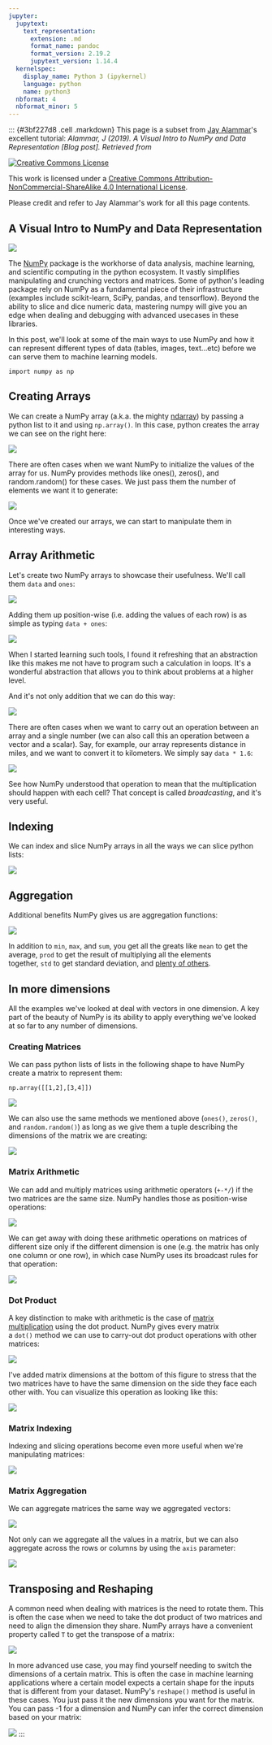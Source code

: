 ```yaml
---
jupyter:
  jupytext:
    text_representation:
      extension: .md
      format_name: pandoc
      format_version: 2.19.2
      jupytext_version: 1.14.4
  kernelspec:
    display_name: Python 3 (ipykernel)
    language: python
    name: python3
  nbformat: 4
  nbformat_minor: 5
---
```


::: {#3bf227d8 .cell .markdown}
This page is a subset from [Jay Alammar](https://jalammar.github.io/)'s excellent tutorial: *Alammar, J (2019). A Visual Intro to NumPy and Data Representation \[Blog post\]. Retrieved from [](https://jalammar.github.io/visual-numpy/)*

[![Creative Commons License](https://i.creativecommons.org/l/by-nc-sa/4.0/88x31.png)](http://creativecommons.org/licenses/by-nc-sa/4.0/)

This work is licensed under a [Creative Commons Attribution-NonCommercial-ShareAlike 4.0 International License](http://creativecommons.org/licenses/by-nc-sa/4.0/).

Please credit and refer to Jay Alammar's work for all this page contents.

## A Visual Intro to NumPy and Data Representation

![](https://felixchenier.uqam.ca/wp-content/uploads/2021/02/image.png)

The [NumPy](https://www.numpy.org/) package is the workhorse of data analysis, machine learning, and scientific computing in the python ecosystem. It vastly simplifies manipulating and crunching vectors and matrices. Some of python's leading package rely on NumPy as a fundamental piece of their infrastructure (examples include scikit-learn, SciPy, pandas, and tensorflow). Beyond the ability to slice and dice numeric data, mastering numpy will give you an edge when dealing and debugging with advanced usecases in these libraries.

In this post, we'll look at some of the main ways to use NumPy and how it can represent different types of data (tables, images, text...etc) before we can serve them to machine learning models.

    import numpy as np

## Creating Arrays

We can create a NumPy array (a.k.a. the mighty [ndarray](https://docs.scipy.org/doc/numpy/reference/arrays.ndarray.html)) by passing a python list to it and using `np.array()`. In this case, python creates the array we can see on the right here:

![](https://felixchenier.uqam.ca/wp-content/uploads/2021/02/image-1.png)

There are often cases when we want NumPy to initialize the values of the array for us. NumPy provides methods like ones(), zeros(), and random.random() for these cases. We just pass them the number of elements we want it to generate:

![](https://felixchenier.uqam.ca/wp-content/uploads/2021/02/image-2-1024x228.png)

Once we've created our arrays, we can start to manipulate them in interesting ways.

## Array Arithmetic

Let's create two NumPy arrays to showcase their usefulness. We'll call them `data` and `ones`:

![](https://felixchenier.uqam.ca/wp-content/uploads/2021/02/image-3.png)

Adding them up position-wise (i.e. adding the values of each row) is as simple as typing `data + ones`:

![](https://felixchenier.uqam.ca/wp-content/uploads/2021/02/image-4.png)

When I started learning such tools, I found it refreshing that an abstraction like this makes me not have to program such a calculation in loops. It's a wonderful abstraction that allows you to think about problems at a higher level.

And it's not only addition that we can do this way:

![](https://felixchenier.uqam.ca/wp-content/uploads/2021/02/image-5-1024x123.png)

There are often cases when we want to carry out an operation between an array and a single number (we can also call this an operation between a vector and a scalar). Say, for example, our array represents distance in miles, and we want to convert it to kilometers. We simply say `data * 1.6`:

![](https://felixchenier.uqam.ca/wp-content/uploads/2021/02/image-6-1024x116.png)

See how NumPy understood that operation to mean that the multiplication should happen with each cell? That concept is called *broadcasting*, and it's very useful.

## Indexing

We can index and slice NumPy arrays in all the ways we can slice python lists:

![](https://felixchenier.uqam.ca/wp-content/uploads/2021/02/image-7.png)

## Aggregation

Additional benefits NumPy gives us are aggregation functions:

![](https://felixchenier.uqam.ca/wp-content/uploads/2021/02/image-8-1024x185.png)

In addition to `min`, `max`, and `sum`, you get all the greats like `mean` to get the average, `prod` to get the result of multiplying all the elements together, `std` to get standard deviation, and [plenty of others](https://jakevdp.github.io/PythonDataScienceHandbook/02.04-computation-on-arrays-aggregates.html).

## In more dimensions

All the examples we've looked at deal with vectors in one dimension. A key part of the beauty of NumPy is its ability to apply everything we've looked at so far to any number of dimensions.

### Creating Matrices

We can pass python lists of lists in the following shape to have NumPy create a matrix to represent them:

    np.array([[1,2],[3,4]])

![](https://felixchenier.uqam.ca/wp-content/uploads/2021/02/image-9.png)

We can also use the same methods we mentioned above (`ones()`, `zeros()`, and `random.random()`) as long as we give them a tuple describing the dimensions of the matrix we are creating:

![](https://felixchenier.uqam.ca/wp-content/uploads/2021/02/image-10-1024x184.png)

### Matrix Arithmetic

We can add and multiply matrices using arithmetic operators (`+-*/`) if the two matrices are the same size. NumPy handles those as position-wise operations:

![](https://felixchenier.uqam.ca/wp-content/uploads/2021/02/image-11.png)

We can get away with doing these arithmetic operations on matrices of different size only if the different dimension is one (e.g. the matrix has only one column or one row), in which case NumPy uses its broadcast rules for that operation:

![](https://felixchenier.uqam.ca/wp-content/uploads/2021/02/image-12-1024x186.png)

### Dot Product

A key distinction to make with arithmetic is the case of [matrix multiplication](https://www.mathsisfun.com/algebra/matrix-multiplying.html) using the dot product. NumPy gives every matrix a `dot()` method we can use to carry-out dot product operations with other matrices:

![](https://felixchenier.uqam.ca/wp-content/uploads/2021/02/image-13-1024x256.png)

I've added matrix dimensions at the bottom of this figure to stress that the two matrices have to have the same dimension on the side they face each other with. You can visualize this operation as looking like this:

![](https://felixchenier.uqam.ca/wp-content/uploads/2021/02/image-14-1024x252.png)

### Matrix Indexing

Indexing and slicing operations become even more useful when we're manipulating matrices:

![](https://felixchenier.uqam.ca/wp-content/uploads/2021/02/image-15.png)

### Matrix Aggregation

We can aggregate matrices the same way we aggregated vectors:

![](https://felixchenier.uqam.ca/wp-content/uploads/2021/02/image-16-1024x197.png)

Not only can we aggregate all the values in a matrix, but we can also aggregate across the rows or columns by using the `axis` parameter:

![](https://felixchenier.uqam.ca/wp-content/uploads/2021/02/image-17-1024x183.png)

## Transposing and Reshaping

A common need when dealing with matrices is the need to rotate them. This is often the case when we need to take the dot product of two matrices and need to align the dimension they share. NumPy arrays have a convenient property called `T` to get the transpose of a matrix:

![](https://felixchenier.uqam.ca/wp-content/uploads/2021/02/image-18.png)

In more advanced use case, you may find yourself needing to switch the dimensions of a certain matrix. This is often the case in machine learning applications where a certain model expects a certain shape for the inputs that is different from your dataset. NumPy's `reshape()` method is useful in these cases. You just pass it the new dimensions you want for the matrix. You can pass -1 for a dimension and NumPy can infer the correct dimension based on your matrix:

![](https://felixchenier.uqam.ca/wp-content/uploads/2021/02/image-19-1024x379.png)
:::